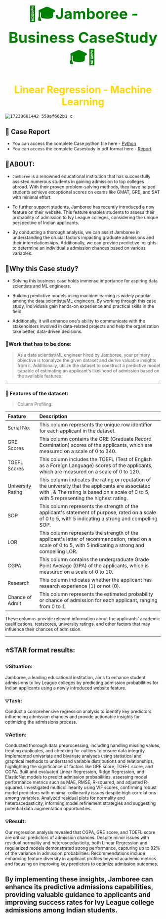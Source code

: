 <h1 align='center'> <font color='Green'><font size=7> 🚸🎓Jamboree - Business CaseStudy🎓🚸 </font> </font></h1>
<h1 align='center'><font color='gold'><font size=6>Linear Regression - Machine Learning </font> </font></h1>


<kbd>![17239601442_550af662b1_c](https://github.com/KasiMuthuveerappan/Jamboree-Institute/assets/142071405/dcefb2c1-8c71-46d8-9377-403323850fb3)</kbd>

## 📝 Case Report
- You can access the complete Case python file here - [Python](https://github.com/KasiMuthuveerappan/Jamboree-Institute/blob/main/k-Analysis/jamboree-k-analysis.ipynb)
- You can access the complete Casestudy in pdf format here - [Report](https://github.com/KasiMuthuveerappan/Jamboree-Institute/blob/main/k-Analysis/jamboree-k-mastercopy.pdf)

    
## 🔹ABOUT:

* `Jamboree` is a renowned educational institution that has successfully assisted numerous students in gaining admission to top colleges abroad. With their proven problem-solving methods, they have helped students achieve exceptional scores on exams like GMAT, GRE, and SAT with minimal effort.

* To further support students, Jamboree has recently introduced a new feature on their website. This feature enables students to assess their probability of admission to Ivy League colleges, considering the unique perspective of Indian applicants.

* By conducting a thorough analysis, we can assist Jamboree in understanding the crucial factors impacting graduate admissions and their interrelationships. Additionally, we can provide predictive insights to determine an individual's admission chances based on various variables.


## 🔹Why this Case study?

* Solving this business case holds immense importance for aspiring data scientists and ML engineers.

* Building predictive models using machine learning is widely popular among the data scientists/ML engineers. By working through this case study, individuals gain hands-on experience and practical skills in the field.

* Additionally, it will enhance one's ability to communicate with the stakeholders involved in data-related projects and help the organization take better, data-driven decisions.


### 🤞Work that has to be done:

> As a data scientist/ML engineer hired by Jamboree, your primary objective is toanalyze the given dataset and derive valuable insights from it. Additionally, utilize the dataset to construct a predictive model capable of estimating an applicant's likelihood of admission based on the available features.

----

### 📃 Features of the dataset:

> Column Profiling:

| Feature | Description |
|:--------|:------------|
|Serial No.| This column represents the unique row identifier for each applicant in the dataset.|
|GRE Scores| This column contains the GRE (Graduate Record Examination) scores of the applicants, which are measured on a scale of 0 to 340.|
|TOEFL Scores| This column includes the TOEFL (Test of English as a Foreign Language) scores of the applicants, which are measured on a scale of 0 to 120.|
|University Rating| This column indicates the rating or reputation of the university that the applicants are associated with , & The rating is based on a scale of 0 to 5, with 5 representing the highest rating.|
|SOP|This column represents the strength of the applicant's statement of purpose, rated on a scale of 0 to 5, with 5 indicating a strong and compelling SOP.|
|LOR| This column represents the strength of the applicant's letter of recommendation, rated on a scale of 0 to 5, with 5 indicating a strong and compelling LOR.|
|CGPA| This column contains the undergraduate Grade Point Average (GPA) of the applicants, which is measured on a scale of 0 to 10.|
|Research| This column indicates whether the applicant has research experience (1) or not (0).|
|Chance of Admit| This column represents the estimated probability or chance of admission for each applicant, ranging from 0 to 1.|

These columns provide relevant information about the applicants' academic qualifications, testscores, university ratings, and other factors that may influence their chances of admission.

-----
## ⭐STAR format results:

### 💡Situation:
Jamboree, a leading educational institution, aims to enhance student admissions to Ivy League colleges by predicting admission probabilities for Indian applicants using a newly introduced website feature.

### 💡Task:
Conduct a comprehensive regression analysis to identify key predictors influencing admission chances and provide actionable insights for optimizing the admissions process.

### 💡Action:

Conducted thorough data preprocessing, including handling missing values, treating duplicates, and checking for outliers to ensure data integrity.
Implemented univariate and bivariate analyses using statistical and graphical methods to understand variable distributions and relationships, highlighting the significance of factors like GRE score, TOEFL score, and CGPA.
Built and evaluated Linear Regression, Ridge Regression, and ElasticNet models to predict admission probabilities, assessing model performance metrics such as MAE, RMSE, R-squared, and adjusted R-squared.
Investigated multicollinearity using VIF scores, confirming robust model predictors with minimal collinearity issues despite high correlations among variables.
Analyzed residual plots for normality and heteroscedasticity, informing model refinement strategies and suggesting potential data augmentation opportunities.

### 💡Result:
Our regression analysis revealed that CGPA, GRE score, and TOEFL score are critical predictors of admission chances. Despite minor issues with residual normality and heteroscedasticity, both Linear Regression and regularized models demonstrated strong performance, capturing up to 82% of the variance in admission probabilities. Recommendations include enhancing feature diversity in applicant profiles beyond academic metrics and focusing on improving key predictors to optimize admission outcomes.

By implementing these insights, Jamboree can enhance its predictive admissions capabilities, providing valuable guidance to applicants and improving success rates for Ivy League college admissions among Indian students.
------

